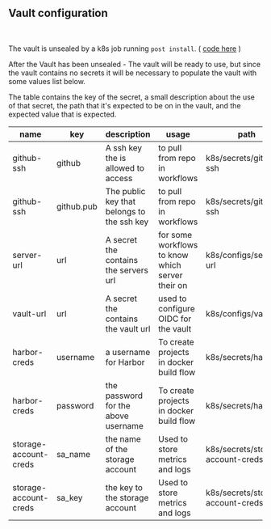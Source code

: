 ## Vault configuration
<br />

The vault is unsealed by a k8s job running `post install`. ( [code here](https://github.com/Open-Olympus-Project/tooling-vault/blob/vault-init-job/vault/files/vault-config.sh) ) 

After the Vault has been unsealed - The vault will be ready to use, but since the vault contains no secrets it will be necessary to populate the vault with some values list below.

The table contains the key of the secret, a small description about the use of that secret, the path that it's expected to be on in the vault, and the expected value that is expected.

| name | key | description | usage | path | expected value |
|------|-----|-------------|-------|------|--------------|
| github-ssh | github | A ssh key the is allowed to access | to pull from repo in workflows | k8s/secrets/github-ssh | an ssh key
| github-ssh | github.pub | The public key that belongs to the ssh key | to pull from repo in workflows | k8s/secrets/github-ssh | the public key
| server-url | url | A secret the contains the servers url | for some workflows to know which server their on | k8s/configs/server-url | service-test.com
| vault-url | url | A secret the contains the vault url | used to configure OIDC for the vault | k8s/configs/vault-url | service-vault-test.com
| harbor-creds | username | a username for Harbor | To create projects in docker build flow | k8s/secrets/harbor | harbor-acc
| harbor-creds | password | the password for the above username | To create projects in docker build flow | k8s/secrets/harbor | password12345
| storage-account-creds | sa_name | the name of the storage account | Used to store metrics and logs | k8s/secrets/storage-account-creds | sa-aks-service-test
| storage-account-creds | sa_key | the key to the storage account | Used to store metrics and logs | k8s/secrets/storage-account-creds | the key that beongs to the sa_name